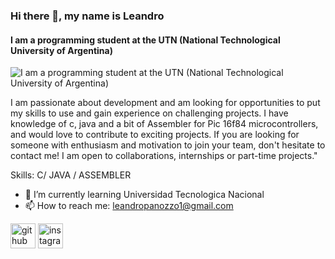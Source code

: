 ### Hi there 👋, my name is Leandro
#### I am a programming student at the UTN (National Technological University of Argentina)
![I am a programming student at the UTN (National Technological University of Argentina)](https://media.giphy.com/media/3o7abJxL1w984uW2AM/giphy.gif)

I am passionate about development and am looking for opportunities to put my skills to use and gain experience on challenging projects. I have knowledge of c, java and a bit of Assembler for Pic 16f84 microcontrollers, and would love to contribute to exciting projects. If you are looking for someone with enthusiasm and motivation to join your team, don't hesitate to contact me! I am open to collaborations, internships or part-time projects."

Skills: C/ JAVA / ASSEMBLER

- 🌱 I’m currently learning Universidad Tecnologica Nacional  
- 📫 How to reach me: leandropanozzo1@gmail.com 


[<img src='https://cdn.jsdelivr.net/npm/simple-icons@3.0.1/icons/github.svg' alt='github' height='40'>](https://github.com/LeandroPanozzo)  [<img src='https://cdn.jsdelivr.net/npm/simple-icons@3.0.1/icons/instagram.svg' alt='instagram' height='40'>](https://www.instagram.com/leandro_panozzo/)  



